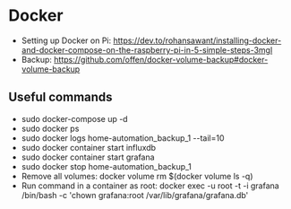 # Docker
* Setting up Docker on Pi: https://dev.to/rohansawant/installing-docker-and-docker-compose-on-the-raspberry-pi-in-5-simple-steps-3mgl
* Backup: https://github.com/offen/docker-volume-backup#docker-volume-backup

## Useful commands
* sudo docker-compose up -d
* sudo docker ps
* sudo docker logs home-automation_backup_1 --tail=10
* sudo docker container start influxdb
* sudo docker container start grafana
* sudo docker stop home-automation_backup_1
* Remove all volumes: docker volume rm $(docker volume ls -q)
* Run command in a container as root: docker exec -u root -t -i grafana /bin/bash -c 'chown grafana:root /var/lib/grafana/grafana.db'